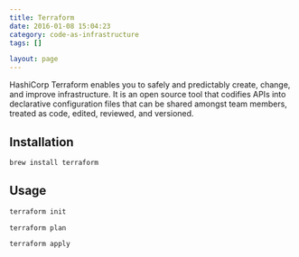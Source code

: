 ```yaml
---
title: Terraform
date: 2016-01-08 15:04:23
category: code-as-infrastructure
tags: []

layout: page
---
```


HashiCorp Terraform enables you to safely and predictably create, change, and improve infrastructure. It is an open source tool that codifies APIs into declarative configuration files that can be shared amongst team members, treated as code, edited, reviewed, and versioned.

## Installation

```bash
brew install terraform
```

## Usage

```bash
terraform init
```

```bash
terraform plan
```

```bash
terraform apply
```
